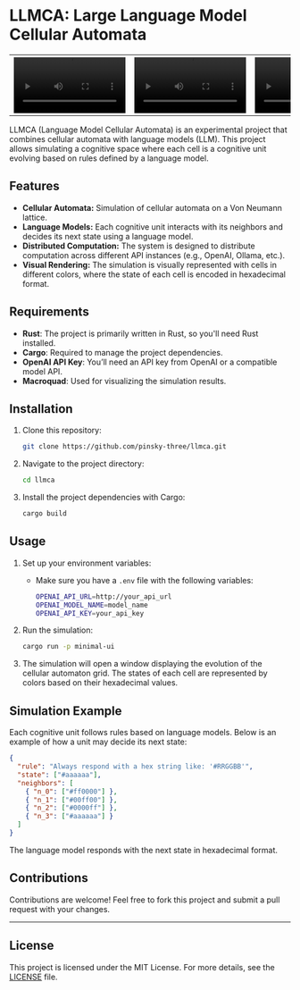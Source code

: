 # LLMCA: Large Language Model Cellular Automata


<div align="center" width="100%">
<!--     <video src="https://github.com/user-attachments/assets/921f2b91-845f-4940-aa2f-fb1f191cdd8d" width="400" /> -->
    <table>
        <tr>
            <th><video src="https://github.com/user-attachments/assets/b3f6886f-1245-4303-a55c-da621c87c2d1" width="200" /></th>
            <th><video src="https://github.com/user-attachments/assets/4cd0d016-6783-4052-8db8-4c6e7429eeeb" width="200" /></th>
            <th><video src="https://github.com/user-attachments/assets/a0d7750d-8d25-438d-b4f7-c34503474a64" width="200" /></th>
            <th><video src="https://github.com/user-attachments/assets/7dc9a504-3cec-4a7f-8230-d6090ea15c5e" width="200" /></th>
            <th><video src="https://github.com/user-attachments/assets/4bc60a66-a53a-4e08-9dc2-db36fdb8f017" width="200" /></th>
            <th><video src="https://github.com/user-attachments/assets/483af1d5-7690-46da-9471-bde8f7158b13" width="200" /></th>
        </tr>
<!--<tr>
        <td><video src="https://github.com/user-attachments/assets/921f2b91-845f-4940-aa2f-fb1f191cdd8d" width="200" /></td>
        <td><video src="https://github.com/user-attachments/assets/921f2b91-845f-4940-aa2f-fb1f191cdd8d" width="200" /></td>
        <td><video src="https://github.com/user-attachments/assets/921f2b91-845f-4940-aa2f-fb1f191cdd8d" width="200" /></td>
      </tr>
      <tr>
        <td><video src="https://github.com/user-attachments/assets/921f2b91-845f-4940-aa2f-fb1f191cdd8d" width="200" /></td>
        <td><video src="https://github.com/user-attachments/assets/921f2b91-845f-4940-aa2f-fb1f191cdd8d" width="200" /></td>
        <td><video src="https://github.com/user-attachments/assets/921f2b91-845f-4940-aa2f-fb1f191cdd8d" width="200" /></td>
      </tr> -->
    </table>
</div>

LLMCA (Language Model Cellular Automata) is an experimental project that combines cellular automata with language models (LLM). This project allows simulating a cognitive space where each cell is a cognitive unit evolving based on rules defined by a language model.

## Features

- **Cellular Automata:** Simulation of cellular automata on a Von Neumann lattice.
- **Language Models:** Each cognitive unit interacts with its neighbors and decides its next state using a language model.
- **Distributed Computation:** The system is designed to distribute computation across different API instances (e.g., OpenAI, Ollama, etc.).
- **Visual Rendering:** The simulation is visually represented with cells in different colors, where the state of each cell is encoded in hexadecimal format.

## Requirements

- **Rust**: The project is primarily written in Rust, so you'll need Rust installed.
- **Cargo**: Required to manage the project dependencies.
- **OpenAI API Key**: You’ll need an API key from OpenAI or a compatible model API.
- **Macroquad**: Used for visualizing the simulation results.

## Installation

1. Clone this repository:
    ```bash
    git clone https://github.com/pinsky-three/llmca.git
    ```
2. Navigate to the project directory:
    ```bash
    cd llmca
    ```
3. Install the project dependencies with Cargo:
    ```bash
    cargo build
    ```

## Usage

1. Set up your environment variables:
    - Make sure you have a `.env` file with the following variables:
        ```bash
        OPENAI_API_URL=http://your_api_url
        OPENAI_MODEL_NAME=model_name
        OPENAI_API_KEY=your_api_key
        ```

2. Run the simulation:
    ```bash
    cargo run -p minimal-ui
    ```

3. The simulation will open a window displaying the evolution of the cellular automaton grid. The states of each cell are represented by colors based on their hexadecimal values.

## Simulation Example

Each cognitive unit follows rules based on language models. Below is an example of how a unit may decide its next state:

```json
{
  "rule": "Always respond with a hex string like: '#RRGGBB'",
  "state": ["#aaaaaa"],
  "neighbors": [
    { "n_0": ["#ff0000"] },
    { "n_1": ["#00ff00"] },
    { "n_2": ["#0000ff"] },
    { "n_3": ["#aaaaaa"] }
  ]
}
```

The language model responds with the next state in hexadecimal format.

## Contributions

Contributions are welcome! Feel free to fork this project and submit a pull request with your changes.

---

## License

This project is licensed under the MIT License. For more details, see the [LICENSE](./LICENSE) file.
